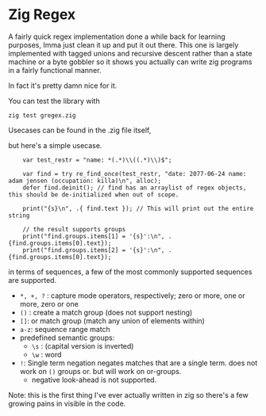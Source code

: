 # Zig Regex

A fairly quick regex implementation done a while back for learning purposes, Imma just clean it up and put it out there.
This one is largely implemented with tagged unions and recursive descent rather than a state machine or a 
byte gobbler so it shows you actually can write zig programs in a fairly functional manner. 

In fact it's pretty damn nice for it.

You can test the library with 
```
zig test gregex.zig
```

Usecases can be found in the .zig file itself,

but here's a simple usecase.

```
    var test_restr = "name: *(.*)\\((.*)\\)$";

    var find = try re_find_once(test_restr, "date: 2077-06-24 name: adam jensen (occupation: killa)\n", alloc);
    defer find.deinit(); // find has an arraylist of regex objects, this should be de-initialized when out of scope.

    print("{s}\n", .{ find.text }); // This will print out the entire string
    
    // the result supports groups
    print("find.groups.items[1] = '{s}':\n", .{find.groups.items[0].text});
    print("find.groups.items[2] = '{s}':\n", .{find.groups.items[0].text});
```

in terms of sequences, a few of the most commonly supported sequences are supported.

- `*, +, ?` : capture mode operators, respectively; zero or more, one or more, zero or one
- `()` : create a match group (does not support nesting)
- `[]`: or match group (match any union of elements within)
- `a-z`: sequence range match
- predefined semantic groups:
    - `\s` : (capital version is inverted)
    - `\w` : word
- `!`: Single term negation negates matches that are a single term. does not work on `()` groups or. but will work on or-groups.
    - negative look-ahead is not supported.

Note: this is the first thing I've ever actually written in zig so there's a few growing pains in visible in the code.
